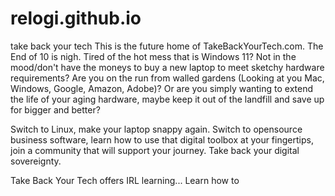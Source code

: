 # relogi.github.io
take back your tech
This is the future home of TakeBackYourTech.com.
The End of 10 is nigh. Tired of the hot mess that is Windows 11? Not in the mood/don't have the moneys to buy a new laptop to meet sketchy hardware requirements?
Are you on the run from walled gardens (Looking at you Mac, Windows, Google, Amazon, Adobe)?
Or are you simply wanting to extend the life of your aging hardware, maybe keep it out of the landfill and save up for bigger and better?

Switch to Linux, make your laptop snappy again. Switch to opensource business software, learn how to use that digital toolbox at your fingertips, join a community that will support your journey.
Take back your digital sovereignty.

Take Back Your Tech offers IRL learning...
  Learn how to
